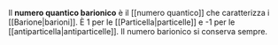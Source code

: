 Il **numero quantico barionico** è il [[numero quantico]] che caratterizza i [[Barione|barioni]]. È 1 per le [[Particella|particelle]] e -1 per le [[antiparticella|antiparticelle]]. Il numero barionico si conserva sempre.